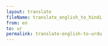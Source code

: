 ```yaml
--- 
layout: translate 
fileName: translate_english_to_hindi 
from: en
to: ur 
permalink: translate-english-to-urdu
---
```

